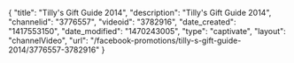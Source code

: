 {
    "title": "Tilly's Gift Guide 2014",
    "description": "Tilly's Gift Guide 2014",
    "channelid": "3776557",
    "videoid": "3782916",
    "date_created": "1417553150",
    "date_modified": "1470243005",
    "type": "captivate",
    "layout": "channelVideo",
    "url": "\/facebook-promotions\/tilly-s-gift-guide-2014\/3776557-3782916"
}